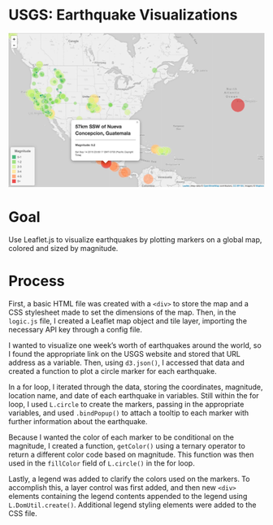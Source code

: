 # USGS: Earthquake Visualizations

![earthquakemap](https://github.com/lorijta92/leaflet-usgs-earthquakes/blob/master/static/earthquakes_maps.png?raw=true)

# Goal
Use Leaflet.js to visualize earthquakes by plotting markers on a global map, colored and sized by magnitude.

# Process

First, a basic HTML file was created with a `<div>` to store the map and a CSS stylesheet made to set the dimensions of the map. Then, in the `logic.js` file, I created a Leaflet map object and tile layer, importing the necessary  API key through a config file. 

I wanted to visualize one week’s worth of earthquakes around the world, so I found the appropriate link on the USGS website and stored that URL address as a variable. Then, using `d3.json()`, I accessed that data and created a function to plot a circle marker for each earthquake.

In a for loop, I iterated through the data, storing the coordinates, magnitude, location name, and date of each earthquake in variables. Still within the for loop, I used `L.circle` to create the markers, passing in the appropriate variables, and used `.bindPopup()` to attach a tooltip to each marker with further information about the earthquake. 

Because I wanted the color of each marker to be conditional on the magnitude, I created a function, `getColor()` using a ternary operator to return a different color code based on magnitude. This function was then used in the `fillColor` field of `L.circle()` in the for loop. 

Lastly, a legend was added to clarify the colors used on the markers. To accomplish this, a layer control was first added, and then new `<div>` elements containing the legend contents appended to the legend using `L.DomUtil.create()`. Additional legend styling elements were added to the CSS file.
